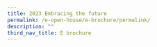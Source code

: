 ```yaml
---
title: 2023 Embracing the future
permalink: /e-open-house/e-brochure/permalink/
description: ""
third_nav_title: E brochure
---
```


